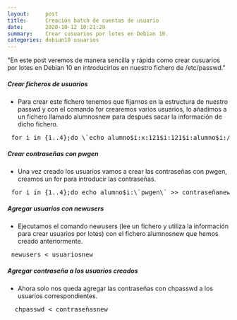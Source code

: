 ```yaml
---
layout:     post
title:      Creación batch de cuentas de usuario
date:       2020-10-12 10:21:29
summary:    Crear cusuarios por lotes en Debian 10.
categories: debian10 usuarios
---
```


"En este post veremos de manera sencilla y rápida como crear cusuarios por lotes en Debian 10 en introducirlos en nuestro fichero de /etc/passwd."

##### Crear ficheros de usuarios

- Para crear este fichero tenemos que fijarnos en la estructura de nuestro passwd y con el comando for crearemos varios usuarios, lo añadimos a un fichero llamado alumnosnew para después sacar la información de dicho fichero.

<pre>
 for i in {1..4};do \`echo alumno$i:x:121$i:121$i:alumno$i:/home/alumno$i:/bin/bash >> alumnosnew\`;done
</pre>

##### Crear contraseñas con pwgen

- Una vez creado los usuarios vamos a crear las contraseñas con pwgen, creamos un for para introducir las contraseñas.

<pre>
 for i in {1..4};do echo alumno$i:\`pwgen\` >> contraseñanew ;done
</pre>

#####  Agregar usuarios con newusers

- Ejecutamos el comando newusers (lee un fichero y utiliza la información para crear usuarios por lotes) con el fichero alumnosnew que hemos creado anteriormente.

<pre>
 newusers < usuariosnew
</pre>
#####  Agregar contraseña a los usuarios creados

- Ahora solo nos queda agregar las contraseñas con chpasswd a los usuarios correspondientes.

<pre>
  chpasswd < contraseñasnew
</pre>


